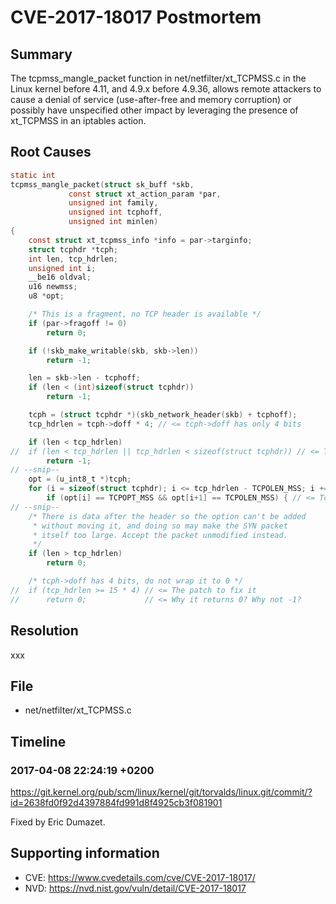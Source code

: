 # CVE-2017-18017 Postmortem

## Summary

The tcpmss_mangle_packet function in net/netfilter/xt_TCPMSS.c in the Linux kernel before 4.11, and 4.9.x before 4.9.36, allows remote attackers to cause a denial of service (use-after-free and memory corruption) or possibly have unspecified other impact by leveraging the presence of xt_TCPMSS in an iptables action.

## Root Causes

```c
static int
tcpmss_mangle_packet(struct sk_buff *skb,
		     const struct xt_action_param *par,
		     unsigned int family,
		     unsigned int tcphoff,
		     unsigned int minlen)
{
	const struct xt_tcpmss_info *info = par->targinfo;
	struct tcphdr *tcph;
	int len, tcp_hdrlen;
	unsigned int i;
	__be16 oldval;
	u16 newmss;
	u8 *opt;

	/* This is a fragment, no TCP header is available */
	if (par->fragoff != 0)
		return 0;

	if (!skb_make_writable(skb, skb->len))
		return -1;

	len = skb->len - tcphoff;
	if (len < (int)sizeof(struct tcphdr))
		return -1;

	tcph = (struct tcphdr *)(skb_network_header(skb) + tcphoff);
	tcp_hdrlen = tcph->doff * 4; // <= tcph->doff has only 4 bits

	if (len < tcp_hdrlen)
//	if (len < tcp_hdrlen || tcp_hdrlen < sizeof(struct tcphdr)) // <= The patch to fix it
		return -1;
// --snip--
	opt = (u_int8_t *)tcph;
	for (i = sizeof(struct tcphdr); i <= tcp_hdrlen - TCPOLEN_MSS; i += optlen(opt, i)) {
		if (opt[i] == TCPOPT_MSS && opt[i+1] == TCPOLEN_MSS) { // <= Touch head `sizeof(struct tcphdr)` of `tcph`
// --snip--
	/* There is data after the header so the option can't be added
	 * without moving it, and doing so may make the SYN packet
	 * itself too large. Accept the packet unmodified instead.
	 */
	if (len > tcp_hdrlen)
		return 0;

	/* tcph->doff has 4 bits, do not wrap it to 0 */
//	if (tcp_hdrlen >= 15 * 4) // <= The patch to fix it
//		return 0;             // <= Why it returns 0? Why not -1?
```

## Resolution

xxx

## File

* net/netfilter/xt_TCPMSS.c

## Timeline

### 2017-04-08 22:24:19 +0200

https://git.kernel.org/pub/scm/linux/kernel/git/torvalds/linux.git/commit/?id=2638fd0f92d4397884fd991d8f4925cb3f081901

Fixed by Eric Dumazet.

## Supporting information

* CVE: https://www.cvedetails.com/cve/CVE-2017-18017/
* NVD: https://nvd.nist.gov/vuln/detail/CVE-2017-18017
